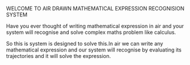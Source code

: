 WELCOME TO AIR DRAWN MATHEMATICAL EXPRESSION RECOGNISION SYSTEM

Have you ever thought of writing mathematical expression in air and your system will recognise
and solve complex maths problem like calculus.

So this is system is designed to solve this.In air we can write any mathematical
expression and our system will recognise by evaluating its trajectories and it will
solve the expression.
